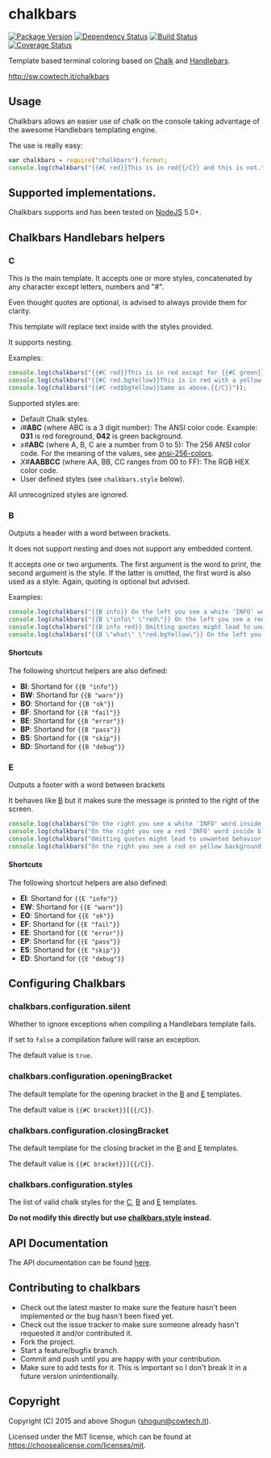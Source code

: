 # chalkbars

[![Package Version](https://img.shields.io/npm/v/chalkbars.svg)](https://npmjs.com/package/chalkbars)
[![Dependency Status](https://img.shields.io/gemnasium/ShogunPanda/chalkbars.svg)](https://gemnasium.com/ShogunPanda/chalkbars)
[![Build Status](https://img.shields.io/travis/ShogunPanda/chalkbars.svg)](http://travis-ci.org/ShogunPanda/chalkbars)
[![Coverage Status](https://img.shields.io/coveralls/github/ShogunPanda/chalkbars.svg)](https://coveralls.io/github/ShogunPanda/chalkbars)

Template based terminal coloring based on [Chalk](https://www.npmjs.com/package/chalk) and [Handlebars](http://handlebarsjs.com).

http://sw.cowtech.it/chalkbars

## Usage

Chalkbars allows an easier use of chalk on the console taking advantage of the awesome Handlebars templating engine.

The use is really easy:

```javascript
var chalkbars = require("chalkbars").format;
console.log(chalkbars("{{#C red}}This is in red{{/C}} and this is not."));
```

## Supported implementations.

Chalkbars supports and has been tested on [NodeJS](http://nodejs.org) 5.0+. 

## Chalkbars Handlebars helpers

### C

This is the main template. It accepts one or more styles, concatenated by any character except letters, numbers and "#". 

Even thought quotes are optional, is advised to always provide them for clarity.

This template will replace text inside with the styles provided. 

It supports nesting.

Examples:

```javascript
console.log(chalkbars("{{#C red}}This is in red except for {{#C green}}this{{/C}} and it supports restoring.{{/C}}"));
console.log(chalkbars("{{#C red.bgYellow}}This is in red with a yellow background.{{/C}}"));
console.log(chalkbars("{{#C red$bgYellow}}Same as above.{{/C}}"));
```

Supported styles are:

* Default Chalk styles.
* _i#_**ABC** (where ABC is a 3 digit number): The ANSI color code. Example: **031** is red foreground, **042** is green background.
* _x#_**ABC** (where A, B, C are a number from 0 to 5): The 256 ANSI color code. For the meaning of the values, see [ansi-256-colors](https://github.com/jbnicolai/ansi-256-colors).
* _X#_**AABBCC** (where AA, BB, CC ranges from 00 to FF): The RGB HEX color code.
* User defined styles (see ```chalkbars.style``` below).

All unrecognized styles are ignored.

### B

Outputs a header with a word between brackets. 

It does not support nesting and does not support any embedded content.
 
It accepts one or two arguments. The first argument is the word to print, the second argument is the style. If the latter is omitted, the first word is also used as a style.
Again, quoting is optional but advised.

Examples: 

```javascript
console.log(chalkbars("{{B info}} On the left you see a white 'INFO' word inside blue brackets"));
console.log(chalkbars("{{B \"info\" \"red\"}} On the left you see a red 'INFO' word inside blue brackets"));
console.log(chalkbars("{{B info red}} Omitting quotes might lead to unwanted behavior"));
console.log(chalkbars("{{B \"what\" \"red.bgYellow\"}} On the left you see a red on yellow background 'WHAT' word inside blue brackets"));
```

#### Shortcuts

The following shortcut helpers are also defined:

* **BI**: Shortand for `{{B "info"}}`
* **BW**: Shortand for `{{B "warn"}}`
* **BO**: Shortand for `{{B "ok"}}`
* **BF**: Shortand for `{{B "fail"}}`
* **BE**: Shortand for `{{B "error"}}`
* **BP**: Shortand for `{{B "pass"}}`
* **BS**: Shortand for `{{B "skip"}}`
* **BD**: Shortand for `{{B "debug"}}`

### E

Outputs a footer with a word between brackets

It behaves like [B](#user-content-b) but it makes sure the message is printed to the right of the screen.

```javascript
console.log(chalkbars("On the right you see a white 'INFO' word inside blue brackets {{E info}}"));
console.log(chalkbars("On the right you see a red 'INFO' word inside blue brackets {{E \"info\" \"red\"}}"));
console.log(chalkbars("Omitting quotes might lead to unwanted behavior {{E info red}}"));
console.log(chalkbars("On the right you see a red on yellow background 'WHAT' word inside blue brackets {{B \"what\" \"red.bgYellow\"}}"));
```

#### Shortcuts

The following shortcut helpers are also defined:

* **EI**: Shortand for `{{E "info"}}`
* **EW**: Shortand for `{{E "warn"}}`
* **EO**: Shortand for `{{E "ok"}}`
* **EF**: Shortand for `{{E "fail"}}`
* **EE**: Shortand for `{{E "error"}}`
* **EP**: Shortand for `{{E "pass"}}`
* **ES**: Shortand for `{{E "skip"}}`
* **ED**: Shortand for `{{E "debug"}}`

## Configuring Chalkbars

### chalkbars.configuration.silent

Whether to ignore exceptions when compiling a Handlebars template fails. 

If set to `false` a compilation failure will raise an exception.

The default value is `true`.

### chalkbars.configuration.openingBracket

The default template for the opening bracket in the [B](#user-content-b) and [E](#user-content-e) templates.

The default value is `{{#C bracket}}[{{/C}}`.

### chalkbars.configuration.closingBracket

The default template for the closing bracket in the [B](#user-content-b) and [E](#user-content-e) templates.

The default value is `{{#C bracket}}]{{/C}}`.

### chalkbars.configuration.styles

The list of valid chalk styles for the [C](#user-content-c), [B](#user-content-b) and [E](#user-content-e) templates.  

**Do not modify this directly but use [chalkbars.style](#user-content-chalkbarsstylename-value) instead.**

## API Documentation

The API documentation can be found [here](https://sw.cowtech.it/chalkbars/docs).

## Contributing to chalkbars

* Check out the latest master to make sure the feature hasn't been implemented or the bug hasn't been fixed yet.
* Check out the issue tracker to make sure someone already hasn't requested it and/or contributed it.
* Fork the project.
* Start a feature/bugfix branch.
* Commit and push until you are happy with your contribution.
* Make sure to add tests for it. This is important so I don't break it in a future version unintentionally.

## Copyright

Copyright (C) 2015 and above Shogun (shogun@cowtech.it).

Licensed under the MIT license, which can be found at https://choosealicense.com/licenses/mit.
